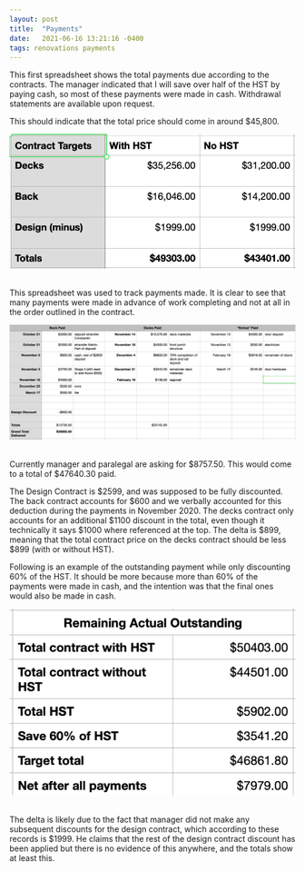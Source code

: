 ```yaml
---
layout: post
title:  "Payments"
date:   2021-06-16 13:21:16 -0400
tags: renovations payments
---
```

<html>
<body>

<p>
This first spreadsheet shows the total payments due according to the contracts. The manager indicated that I will save over half of the HST by paying cash, so most of these payments were made in cash. Withdrawal statements are available upon request.
</p>

<p>
This should indicate that the total price should come in around $45,800.
</p>

<img src="/images/contract-targets.png">
<br><br>
<p>
This spreadsheet was used to track payments made. It is clear to see that many payments were made in advance of work completing and not at all in the order outlined in the contract.
</p>

<img src="/images/contract-payments.png">
<br><br>

<p>
Currently manager and paralegal are asking for $8757.50. This would come to a total of $47640.30 paid. 
</p>

<p>
The Design Contract is $2599, and was supposed to be fully discounted. The back contract accounts for $600 and we verbally accounted for this deduction during the payments in November 2020. The decks contract only accounts for an additional $1100 discount in the total, even though it technically it says $1000 where referenced at the top. The delta is $899, meaning that the total contract price on the decks contract should be less $899 (with or without HST).
</p>

<p>
Following is an example of the outstanding payment while only discounting 60% of the HST. It should be more because more than 60% of the payments were made in cash, and the intention was that the final ones would also be made in cash.
</p>

<img src="/images/contract-outstanding.png">
<br><br>

<p>
The delta is likely due to the fact that manager did not make any subsequent discounts for the design contract, which according to these records is $1999. He claims that the rest of the design contract discount has been applied but there is no evidence of this anywhere, and the totals show at least this.
</p>


</body>
</html>

